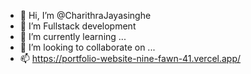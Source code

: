 - 👋 Hi, I’m @CharithraJayasinghe
- 👀 I’m Fullstack development
- 🌱 I’m currently learning ...
- 💞️ I’m looking to collaborate on ...
- 📫 https://portfolio-website-nine-fawn-41.vercel.app/

<!---
CharithraJayasinghe/CharithraJayasinghe is a ✨ special ✨ repository because its `README.md` (this file) appears on your GitHub profile.
You can click the Preview link to take a look at your changes.
--->
